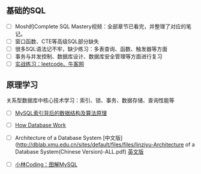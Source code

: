 ## 基础的SQL

- [ ]  Mosh的Complete SQL Mastery视频：全部章节已看完，并整理了对应的笔记。
- [ ]  窗口函数、CTE等高级SQL部分缺失
- [ ] 很多SQL语法记不牢，缺少练习：多表查询、函数、触发器等方面
- [ ] 事务与并发控制、数据库设计、数据库安全管理等方面进行复习
- [ ] [实战练习：leetcode、牛客网](https://zhuanlan.zhihu.com/p/110100808) 

##  原理学习

关系型数据库中核心技术学习：索引、锁、事务、数据存储、查询性能等

- [ ] [MySQL索引背后的数据结构及算法原理](http://blog.codinglabs.org/articles/theory-of-mysql-index.html)
- [ ] [How Database Work](http://coding-geek.com/how-databases-work/)
- [ ]  Architecture of a Database System [中文版](http://dblab.xmu.edu.cn/sites/default/files/files/linziyu-Architecture of a Database System(Chinese Version)-ALL.pdf) [英文版](https://dsf.berkeley.edu/papers/fntdb07-architecture.pdf)
- [ ] [小林Coding：图解MySQL](https://mp.weixin.qq.com/mp/appmsgalbum?__biz=MzUxODAzNDg4NQ==&action=getalbum&album_id=1955634887135199237&scene=173&from_msgid=2247499357&from_itemidx=2&count=3&nolastread=1#wechat_redirect)

